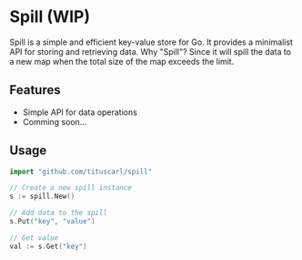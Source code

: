 # Spill (WIP)

Spill is a simple and efficient key-value store for Go. It provides a minimalist API for storing and retrieving data.
Why "Spill"? Since it will spill the data to a new map when the total size of the map exceeds the limit.

## Features

- Simple API for data operations
- Comming soon...


## Usage

```go
import "github.com/tituscarl/spill"

// Create a new spill instance
s := spill.New()

// Add data to the spill
s.Put("key", "value")

// Get value
val := s.Get("key")
```

